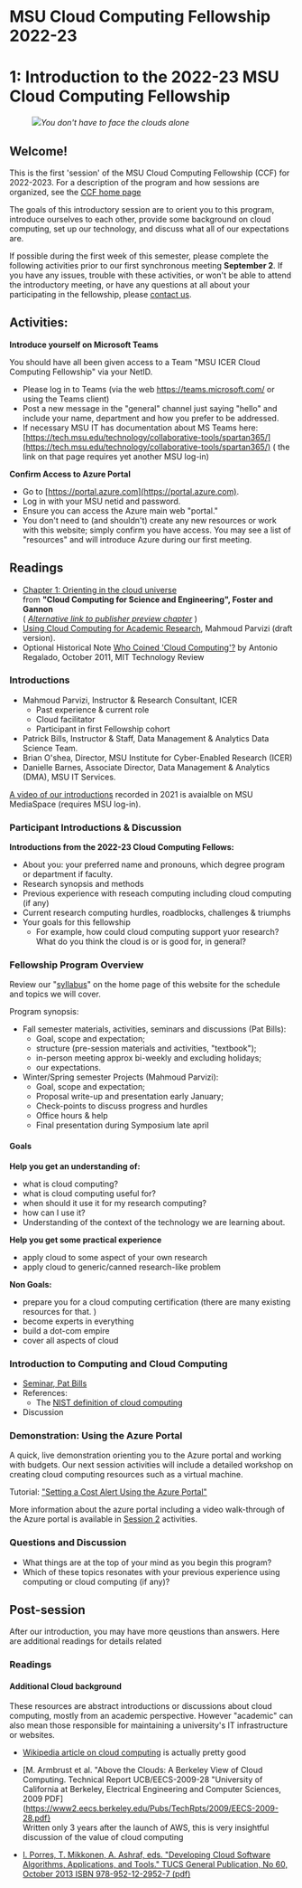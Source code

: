 # MSU Cloud Computing Fellowship 2022-23

# 1: Introduction to the 2022-23 MSU Cloud Computing Fellowship

<figure>    
  <img src="../img/facing_the_atlantic_clouds_psbills_2021.gif" /
  <figcaption><em>You don't have to face the clouds alone</em></figcaption>
</figure>


## Welcome! 

This is the first 'session' of the MSU Cloud Computing Fellowship (CCF) for 2022-2023.  For a description of the program and how sessions are organized, see the [CCF home page](../index.md)

The goals of this introductory session are to orient you to this program, introduce ourselves to each other, provide some background on cloud computing, set up our technology, and discuss what all of our expectations are.  

If possible during the first week of this semester, please complete the following activities prior to our first synchronous meeting **September 2**.   If you have any issues, trouble with these activities, or won't be able to attend the introductory meeting, or have any questions at all about your participating in the fellowship, please [contact us](../contact.md).  


## Activities:

<!--  note  - this was done in 2021 and this text is saved but commented out

**Complete a Brief Survey**

All 2021-22 participants were sent an introductory email that included a link to a brief survey describing preferences and techmology exposure.   Please complete this survey prior to our first meeting.  -->


**Introduce yourself on Microsoft Teams**
 
You should have all been given access to a Team "MSU ICER Cloud Computing Fellowship" via your NetID.    

  * Please log in to Teams (via the web https://teams.microsoft.com/ or using the Teams client)
  * Post a new message in the "general" channel just saying "hello" and include your name, department and how you prefer to be addressed.   
  * If necessary MSU IT has documentation about MS Teams here:  [https://tech.msu.edu/technology/collaborative-tools/spartan365/](https://tech.msu.edu/technology/collaborative-tools/spartan365/)  ( the link on that page requires yet another MSU log-in)

**Confirm Access to Azure Portal**

  * Go to [https://portal.azure.com](https://portal.azure.com).
  * Log in with your MSU netid and password.
  * Ensure you can access the Azure main web "portal."  
  * You don't need to (and shouldn't) create any new resources or work with this website; simply confirm you have access.   You may see a list of "resources" and will introduce Azure during our first meeting. 


## Readings  

  * [Chapter 1: Orienting in the cloud universe](https://s3.us-east-2.amazonaws.com/a-book/Orienting.html) <br>from **"Cloud Computing for Science and Engineering", Foster and Gannon**  
     ( *[Alternative link to publisher preview chapter](https://mitpress.ublish.com/ereader/239/?preview#page/1)*  )
  * [Using Cloud Computing for Academic Research](../references/DRAFT_cloud_computing_for_academic_research_parvizi_2021.pdf), Mahmoud Parvizi (draft version).   
  * Optional Historical Note [Who Coined 'Cloud Computing'?](https://www.technologyreview.com/2011/10/31/257406/who-coined-cloud-computing/) by Antonio Regalado, October 2011, MIT Technology Review


### Introductions

  * Mahmoud Parvizi, Instructor & Research Consultant, ICER
     - Past experience & current role
     - Cloud facilitator
     - Participant in first Fellowship cohort
  * Patrick Bills, Instructor & Staff, Data Management & Analytics Data Science Team. 
  * Brian O'shea, Director, MSU Institute for Cyber-Enabled Research (ICER)
  * Danielle Barnes, Associate Director, Data Management & Analytics (DMA), MSU IT Services. 


[A video of our introductions](https://mediaspace.msu.edu/media/MSU+Cloud+Fellowship+2021-2022+Welcome+and+Introductions/1_ju6ahdve) recorded in 2021 is avaialble on MSU MediaSpace (requires MSU log-in).   

 
### Participant Introductions & Discussion

**Introductions from the 2022-23 Cloud Computing Fellows:**

  * About you: your preferred name and pronouns, which degree program or department if faculty. 
  * Research synopsis and methods
  * Previous experience with reseach computing including cloud computing (if any)
  * Current research computing hurdles, roadblocks, challenges & triumphs
  * Your goals for this fellowship
    * For example, how could cloud computing support yuor research?  What do you think the cloud is or is good for, in general?


### Fellowship Program Overview

Review our "[syllabus](../index.md#syllabus)" on the home page of this website for the schedule and topics we will cover.   

Program synopsis:

  * Fall semester materials, activities, seminars and discussions (Pat Bills):    
    * Goal, scope and expectation;
    * structure (pre-session materials and activities, "textbook");
    * in-person meeting approx bi-weekly and excluding holidays;
    * our expectations.
  * Winter/Spring semester Projects (Mahmoud Parvizi):
    * Goal, scope and expectation;
    * Proposal write-up and presentation early January;
    * Check-points to discuss progress and hurdles
    * Office hours & help
    * Final presentation during Symposium late april

#### Goals

**Help you get an understanding of:**

 - what is cloud computing?
 - what is cloud computing useful for? 
 - when should it use it for my research computing?
 - how can I use it?
 - Understanding of the context of the technology we are learning about.   

**Help you get some practical experience**

 - apply cloud to some aspect of your own research
 - apply cloud to generic/canned research-like problem
 
 **Non Goals:**

 - prepare you for a cloud computing certification (there are many existing resources for that.  )
 - become experts in everything 
 - build a dot-com empire
 - cover all aspects of cloud


 
### Introduction to Computing and Cloud Computing

  * [Seminar, Pat Bills](brief_introduction_to_cloud_computing_research.html)
  * References: 
     * The [NIST definition of cloud computing](https://nvlpubs.nist.gov/nistpubs/Legacy/SP/nistspecialpublication800-145.pdf) 
  * Discussion 


### Demonstration: Using the Azure Portal

A quick, live demonstration orienting you to the Azure portal and working with budgets.  Our next session activities will include a detailed workshop on creating cloud computing resources such as a virtual machine. 

Tutorial: ["Setting a Cost Alert Using the Azure Portal"](cost_alert.md)

<!-- Log into https://portal.azure.com with your MSU NetID
 - confirm you have access to a "resource group"
     - aside: high level description of "what is a resource group?"  This is kind of like your "cloud locker"
 - understanding the navigation of the Azure portal
     - resource
     - properties pane on left side
 - find the 'budgets' section of your resource group
 - edit the budget to add an alert at 50% spend using your preferred email address -->

More information about the azure portal including a video walk-through of the Azure portal is available in [Session 2](../session_how_to_cloud#Activties) activities. 


### Questions and Discussion

  - What things are at the top of your mind as you begin this program?  
  - Which of these topics resonates with your previous experience using computing or cloud computing (if any)?

## Post-session 

After our introduction, you may have more qeustions than answers.  Here are additional readings for details related 


### Readings

#### Additional Cloud background

These resources are abstract introductions or discussions about cloud computing, mostly from an academic perspective.  However "academic" can also mean those responsible for maintaining a university's IT infrastructure or websites.   


  - [Wikipedia article on cloud computing](https://en.wikipedia.org/wiki/Cloud_computing) is actually pretty good

  - [M. Armbrust et al. "Above the Clouds: A Berkeley View of Cloud Computing. Technical Report UCB/EECS-2009-28 "University of California at Berkeley, Electrical Engineering and Computer Sciences, 2009 PDF](https://www2.eecs.berkeley.edu/Pubs/TechRpts/2009/EECS-2009-28.pdf} <br>
   Written only 3 years after the launch of AWS, this is very insightful discussion of the value of cloud computing

  - [I. Porres, T. Mikkonen, A. Ashraf, eds.  "Developing Cloud Software Algorithms, Applications, and Tools." TUCS General Publication, No 60, October 2013 ISBN 978-952-12-2952-7 (pdf)](https://www.researchgate.net/profile/Adnan-Ashraf-10/publication/258286578_Introduction_to_Cloud_Computing_Technologies/links/00b49527b8906bb0f4000000/Introduction-to-Cloud-Computing-Technologies.pdf?origin=publication_detail)
 

